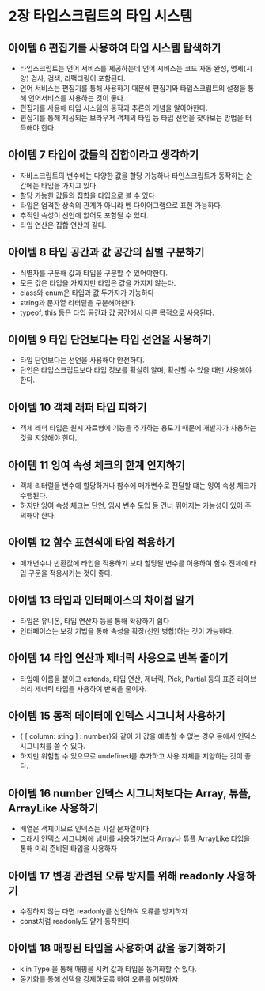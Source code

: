 # 2장 타입스크립트의 타입 시스템
## 아이템 6 편집기를 사용하여 타입 시스템 탐색하기
- 타입스크립트는 언어 서비스를 제공하는데 언어 시비스는 코드 자동 완성, 명세(시양) 검사, 검색, 리팩터링이 포함된다.
- 언어 서비스는 편집기를 통해 사용하기 때문에 편집기와 타입스크립트의 설정을 통해 언어서비스를 사용하는 것이 좋다.
- 편집기를 사용해 타입 시스템의 동작과 추론의 개념을 알아야한다.
- 편집기를 통해 제공되는 브라우저 객체의 타입 등 타입 선언을 찾아보는 방법을 터득해야 한다.

## 아이템 7 타입이 값들의 집합이라고 생각하기
- 자바스크립트의 변수에는 다양한 값을 할당 가능하나 타인스크립트가 동작하는 순간에는 타입을 가지고 있다. 
- 할당 가능한 값들의 집합을 타입으로 볼 수 있다
- 타입은 엄격한 상속의 관계가 아니라 벤 다이어그램으로 표현 가능하다.
- 추적인 속성이 선언에 없어도 포함될 수 있다.
- 타입 연산은 집합 연산과 같다.

## 아이템 8 타입 공간과 값 공간의 심벌 구분하기
- 식별자를 구분해 값과 타입을 구분할 수 있어야한다.
- 모든 값은 타입을 가지지만 타입은 값을 가지지 않는다.
- class와 enum은 타입과 값 두가지가 가능하다
- string과 문자열 리터럴을 구분해야한다.
- typeof, this 등은 타입 공간과 값 공간에서 다른 목적으로 사용된다.

## 아이템 9 타입 단언보다는 타입 선언을 사용하기
- 타입 단언보다는 선언을 사용해야 안전하다.
- 단언은 타입스크립트보다 타입 정보를 확실히 알며, 확신할 수 있을 때만 사용해야 한다.

## 아이템 10 객체 래퍼 타입 피하기
- 객체 레퍼 타입은 원시 자료형에 기능을 추가하는 용도기 때문에 개발자가 사용하는 것을 지양해야 한다.

## 아이템 11 잉여 속성 체크의 한계 인지하기
- 객체 리터럴을 변수에 할당하거나 함수에 매개변수로 전달할 떄는 잉여 속성 체크가 수행된다.
- 하지만 잉여 속성 체크는 단언, 임시 변수 도입 등 건너 뛰어지는 가능성이 있어 주의해야 한다.

## 아이템 12 함수 표현식에 타입 적용하기
- 매개변수나 반환값에 타입을 적용하기 보다 할당될 변수를 이용하여 함수 전체에 타입 구문을 적용시키는 것이 좋다.

## 아이템 13 타입과 인터페이스의 차이점 알기
- 타입은 유니온, 타입 연산자 등을 통해 확장하기 쉽다
- 인터페이스는 보강 기법을 통해 속성을 확장(선언 병합)하는 것이 가능하다.

## 아이템 14 타입 연산과 제너릭 사용으로 반복 줄이기
- 타입에 이름을 붙이고 extends, 타입 연산, 제너릭, Pick, Partial 등의 표준 라이브러리 제너릭 타입을 사용하여 반복을 줄이자.

## 아이템 15 동적 데이터에 인덱스 시그니처 사용하기
- { \[ column: sting \] : number}와 같이 키 값을 예측할 수 없는 경우 등에서 인덱스 시그니처를 쓸 수 있다.
- 하지만 위험할 수 있으므로 undefined를 추가하고 사용 자체를 지양하는 것이 좋다.

## 아이템 16 number 인덱스 시그니처보다는 Array, 튜플, ArrayLike 사용하기
- 배열은 객체이므로 인덱스는 사실 문자열이다. 
- 그래서 인덱스 시그니처에 넘버를 사용하기보다 Array나 튜플 ArrayLike 타입을 통해 미리 준비된 타입을 사용하자

## 아이템 17 변경 관련된 오류 방지를 위해 readonly 사용하기
- 수정하지 않는 다면 readonly를 선언하여 오류를 방지하자
- const처럼 readonly도 얕게 동작한다.

## 아이템 18 매핑된 타입을 사용하여 값을 동기화하기
- k in Type 을 통해 매핑을 시켜 값과 타입을 동기화할 수 있다.
- 동기화를 통해 선택을 강제하도록 하여 오류를 예방하자

